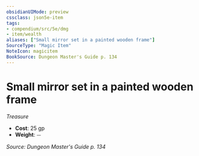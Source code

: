 ```yaml
---
obsidianUIMode: preview
cssclass: json5e-item
tags:
- compendium/src/5e/dmg
- item/wealth
aliases: ["Small mirror set in a painted wooden frame"]
SourceType: "Magic Item"
NoteIcon: magicitem
BookSource: Dungeon Master's Guide p. 134
---
```

# Small mirror set in a painted wooden frame
*Treasure*  

- **Cost**: 25 gp
- **Weight**: ⏤

*Source: Dungeon Master's Guide p. 134*